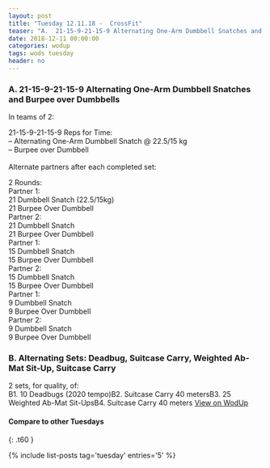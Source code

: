 ```yaml
---
layout: post
title: "Tuesday 12.11.18 -  CrossFit"
teaser: "A.  21-15-9-21-15-9 Alternating One-Arm Dumbbell Snatches and Burpee over Dumbbells<br/> B. Alternating Sets: Deadbug, Suitcase Carry, Weighted Ab-Mat Sit-Up, Suitcase Carry"
date: 2018-12-11 00:00:00
categories: wodup
tags: wods tuesday
header: no
---
```



<h3>A.  21-15-9-21-15-9 Alternating One-Arm Dumbbell Snatches and Burpee over Dumbbells</h3>


In teams of 2:

21-15-9-21-15-9 Reps for Time:<br/>– Alternating One-Arm Dumbbell Snatch @ 22.5/15 kg<br/>– Burpee over Dumbbell<br/><br/>Alternate partners after each completed set:

2 Rounds:<br/>
Partner 1:<br/>
21 Dumbbell Snatch (22.5/15kg)<br/>
21 Burpee Over Dumbbell<br/>
Partner 2:<br/>
21 Dumbbell Snatch<br/>
21 Burpee Over Dumbbell<br/>
Partner 1:<br/>
15 Dumbbell Snatch<br/>
15 Burpee Over Dumbbell<br/>
Partner 2:<br/>
15 Dumbbell Snatch<br/>
15 Burpee Over Dumbbell<br/>
Partner 1:<br/>
9 Dumbbell Snatch<br/>
9 Burpee Over Dumbbell<br/>
Partner 2:<br/>
9 Dumbbell Snatch<br/>
9 Burpee Over Dumbbell
<h3>B. Alternating Sets: Deadbug, Suitcase Carry, Weighted Ab-Mat Sit-Up, Suitcase Carry</h3>
2 sets, for quality,  of:<br/>B1. 10 Deadbugs (2020 tempo)B2. Suitcase Carry 40 metersB3. 25 Weighted Ab-Mat Sit-UpsB4. Suitcase Carry 40 meters
<a href="https://www.wodup.com/gyms/asphodel/wods/11451" target="blank">View on WodUp</a>


#### Compare to other Tuesdays
{: .t60 }

{% include list-posts tag='tuesday' entries='5' %}